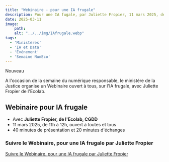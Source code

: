 ```yaml
---
title: "Webinaire - pour une IA frugale"
description: Pour une IA fugale, par Juliette Fropier, 11 mars 2025, de 11h à 12h
date: 2025-03-11
image:
    path:
    alt: "../../img/IAfrugale.webp"
tags:
  - 'Ministères'
  - 'IA et Data'
  - 'Événement'
  - 'Semaine NumEco'
---
```


<span class="fr-badge fr-badge--success fr-badge--no-icon">Nouveau</span>

<!-- chapô-->
A l'occasion de la semaine du numérique responsable, le ministère de la Justice organise un Webinaire ouvert à tous, sur l'IA frugale, avec Juliette Fropier de l'Ecolab.
<!-- texte-->

## Webinaire pour IA frugale

* Avec **Juliette Fropier, de l'Ecolab, CGDD**
* 11 mars 2025, de 11h à 12h, ouvert à toutes et tous
* 40 minutes de présentation et 20 minutes d'échanges

<div class="fr-callout">
    <h3 class="fr-callout__title">Suivre le Webinaire, pour une IA frugale par Juliette Fropier</h3>
    <a class="fr-btn" href="https://webinaire.numerique.gouv.fr/meeting/signin/invite/30077/creator/15298/hash/83fae0b95cdf48509d365dc864d1df3c7d640553" target="_blank">
    Suivre le Webinaire, pour une IA frugale par Juliette Fropier
    </a>
</div>
